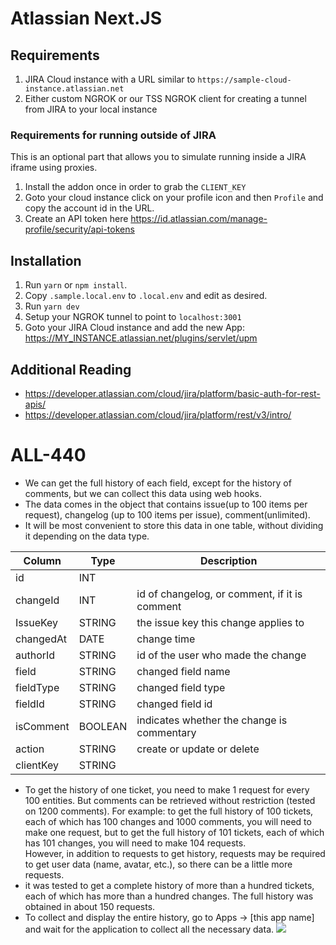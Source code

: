 # Atlassian Next.JS

## Requirements

1. JIRA Cloud instance with a URL similar to
   `https://sample-cloud-instance.atlassian.net`
2. Either custom NGROK or our TSS NGROK client for creating a tunnel from JIRA
   to your local instance

### Requirements for running outside of JIRA

This is an optional part that allows you to simulate running inside a JIRA
iframe using proxies.

1. Install the addon once in order to grab the `CLIENT_KEY`
2. Goto your cloud instance click on your profile icon and then `Profile` and
   copy the account id in the URL.
3. Create an API token here
   https://id.atlassian.com/manage-profile/security/api-tokens

## Installation

1. Run `yarn` or `npm install`.
2. Copy `.sample.local.env` to `.local.env` and edit as desired.
3. Run `yarn dev`
4. Setup your NGROK tunnel to point to `localhost:3001`
5. Goto your JIRA Cloud instance and add the new App:
   https://MY_INSTANCE.atlassian.net/plugins/servlet/upm

## Additional Reading

- https://developer.atlassian.com/cloud/jira/platform/basic-auth-for-rest-apis/
- https://developer.atlassian.com/cloud/jira/platform/rest/v3/intro/




# ALL-440
- We can get the full history of each field, except for the history of comments, but we can collect this data using web hooks.
- The data comes in the object that contains issue(up to 100 items per request), changelog (up to 100 items per issue), comment(unlimited).
- It will be most convenient to store this data in one table, without dividing it depending on the data type.


| Column | Type | Description |
| ------ | ------ |------ |
| id | INT |  |
| changeId | INT | id of changelog, or comment, if it is comment |
| IssueKey | STRING | the issue key this change applies to |
| changedAt | DATE | change time |
| authorId | STRING | id of the user who made the change |
| field | STRING | changed field name |
| fieldType | STRING | changed field type |
| fieldId | STRING | changed field id |
| isComment | BOOLEAN | indicates whether the change is commentary |
| action | STRING | create or update or delete |
| clientKey | STRING |  |

- To get the history of one ticket, you need to make 1 request for every 100 entities. But comments can be retrieved without restriction (tested on 1200 comments). For example: to get the full history of 100 tickets, each of which has 100 changes and 1000 comments, you will need to make one request, but to get the full history of 101 tickets, each of which has 101 changes, you will need to make 104 requests.  
However, in addition to requests to get history, requests may be required to get user data (name, avatar, etc.), so there can be a little more requests.
- it was tested to get a complete history of more than a hundred tickets, each of which has more than a hundred changes. The full history was obtained in about 150 requests.
 - To collect and display the entire history, go to Apps -> [this app name] and wait for the application to collect all the necessary data.
![](https://i.imgur.com/dsnqZid.png)